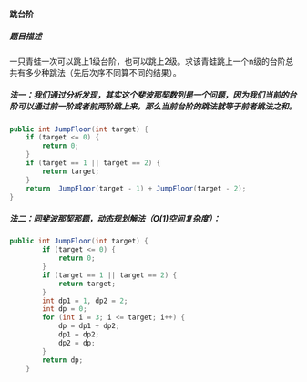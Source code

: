 #### 跳台阶

##### 题目描述

一只青蛙一次可以跳上1级台阶，也可以跳上2级。求该青蛙跳上一个n级的台阶总共有多少种跳法（先后次序不同算不同的结果）。

<!--more-->

##### 法一：我们通过分析发现，其实这个斐波那契数列是一个问题，因为我们当前的台阶可以通过前一阶或者前两阶跳上来，那么当前台阶的跳法就等于前者跳法之和。

```java
public int JumpFloor(int target) {
    if (target <= 0) {
        return 0;
    }
    if (target == 1 || target == 2) {
        return target;
    }
    return  JumpFloor(target - 1) + JumpFloor(target - 2);
}
```

##### 法二：同斐波那契那题，动态规划解法（O(1)空间复杂度）：

```java
public int JumpFloor(int target) {
        if (target <= 0) {
            return 0;
        }
        if (target == 1 || target == 2) {
            return target;
        }
        int dp1 = 1, dp2 = 2;
        int dp = 0;
        for (int i = 3; i <= target; i++) {
            dp = dp1 + dp2;
            dp1 = dp2;
            dp2 = dp;
        }
        return dp;
    }
```

